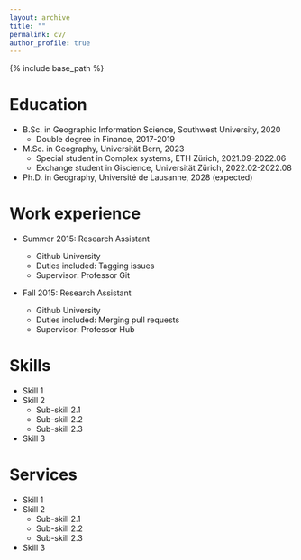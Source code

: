```yaml
---
layout: archive
title: ""
permalink: cv/
author_profile: true
---
```


{% include base_path %}

Education
======
* B.Sc. in Geographic Information Science, Southwest University, 2020
    * Double degree in Finance, 2017-2019
* M.Sc. in Geography, Universität Bern, 2023
    * Special student in Complex systems, ETH Zürich, 2021.09-2022.06
    * Exchange student in Giscience, Universität Zürich, 2022.02-2022.08
* Ph.D. in Geography, Université de Lausanne, 2028 (expected)

Work experience
======
* Summer 2015: Research Assistant
  * Github University
  * Duties included: Tagging issues
  * Supervisor: Professor Git

* Fall 2015: Research Assistant
  * Github University
  * Duties included: Merging pull requests
  * Supervisor: Professor Hub
  
Skills
======
* Skill 1
* Skill 2
  * Sub-skill 2.1
  * Sub-skill 2.2
  * Sub-skill 2.3
* Skill 3

Services
======
* Skill 1
* Skill 2
  * Sub-skill 2.1
  * Sub-skill 2.2
  * Sub-skill 2.3
* Skill 3
